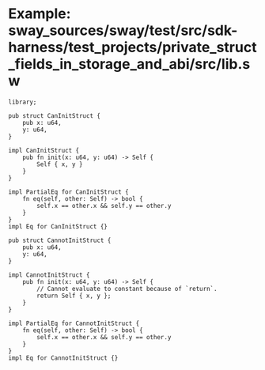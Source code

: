 # Example: sway_sources/sway/test/src/sdk-harness/test_projects/private_struct_fields_in_storage_and_abi/src/lib.sw

```sway
library;

pub struct CanInitStruct {
    pub x: u64,
    y: u64,
}

impl CanInitStruct {
    pub fn init(x: u64, y: u64) -> Self {
        Self { x, y }
    }
}

impl PartialEq for CanInitStruct {
    fn eq(self, other: Self) -> bool {
        self.x == other.x && self.y == other.y
    }
}
impl Eq for CanInitStruct {}

pub struct CannotInitStruct {
    pub x: u64,
    y: u64,
}

impl CannotInitStruct {
    pub fn init(x: u64, y: u64) -> Self {
        // Cannot evaluate to constant because of `return`.
        return Self { x, y };
    }
}

impl PartialEq for CannotInitStruct {
    fn eq(self, other: Self) -> bool {
        self.x == other.x && self.y == other.y
    }
}
impl Eq for CannotInitStruct {}

```
